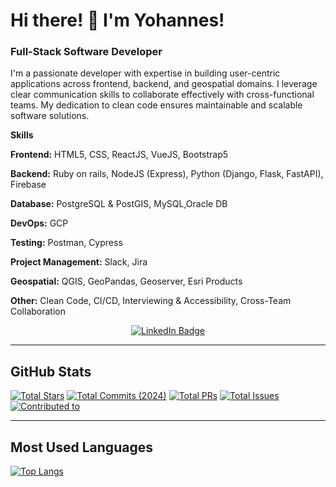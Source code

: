 # Hi there! 👋 I'm Yohannes!

### Full-Stack Software Developer

I'm a passionate developer with expertise in building user-centric applications across frontend, backend, and geospatial domains. I leverage clear communication skills to collaborate effectively with cross-functional teams. My dedication to clean code ensures maintainable and scalable software solutions.

**Skills**

**Frontend:** HTML5, CSS, ReactJS, VueJS, Bootstrap5

**Backend:** Ruby on rails, NodeJS (Express), Python (Django, Flask, FastAPI), Firebase

**Database:** PostgreSQL & PostGIS, MySQL,Oracle DB

**DevOps:** GCP

**Testing:** Postman, Cypress

**Project Management:** Slack, Jira

**Geospatial:** QGIS, GeoPandas, Geoserver, Esri Products

**Other:** Clean Code, CI/CD, Interviewing & Accessibility, Cross-Team Collaboration


<div align="center">
  <a href="https://www.linkedin.com/in/joeabrha/">
    <img src="https://img.shields.io/badge/LinkedIn-blue?style=for-the-badge&logo=linkedin&logoColor=white" alt="LinkedIn Badge"/>
  </a>
</div>

---

## GitHub Stats

[![Total Stars](https://img.shields.io/badge/Total%20Stars-1-yellow)](https://github.com/Yohannes19)
[![Total Commits (2024)](https://img.shields.io/badge/Total%20Commits%20(2024)-105-blue)](https://github.com/Yohannes19)
[![Total PRs](https://img.shields.io/badge/Total%20PRs-7-brightgreen)](https://github.com/Yohannes19)
[![Total Issues](https://img.shields.io/badge/Total%20Issues-0-orange)](https://github.com/Yohannes19)
[![Contributed to](https://img.shields.io/badge/Contributed%20to-0-brightgreen)](https://github.com/Yohannes19)

---

## Most Used Languages

[![Top Langs](https://github-readme-stats.vercel.app/api/top-langs/?username=Yohannes19&layout=compact)](https://github.com/Yohannes19)






<!--
**Yohannes19/Yohannes19** is a ✨ _special_ ✨ repository because its `README.md` (this file) appears on your GitHub profile.

Here are some ideas to get you started:


- 🤔 I’m looking for help with ...
- 💬 Ask me about ...

- 😄 Pronouns: ...
- ⚡ Fun fact: ...
-->
